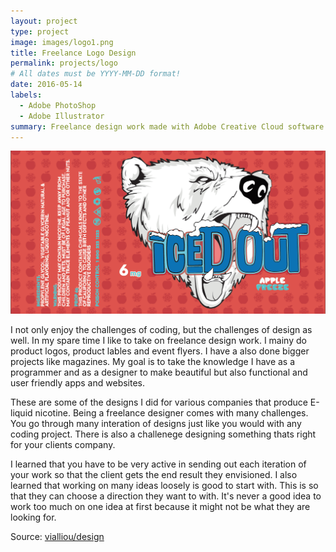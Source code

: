 ```yaml
---
layout: project
type: project
image: images/logo1.png
title: Freelance Logo Design
permalink: projects/logo
# All dates must be YYYY-MM-DD format!
date: 2016-05-14
labels:
  - Adobe PhotoShop
  - Adobe Illustrator
summary: Freelance design work made with Adobe Creative Cloud software.
---
```

<img class="centered medium" src="../images/logo2.png">

I not only enjoy the challenges of coding, but the challenges of design as well. In my spare time I like to take on freelance design work. I mainy do product logos, product lables and event flyers. I have a also done bigger projects like magazines. My goal is to take the knowledge I have as a programmer and as a designer to make beautiful but also functional and user friendly apps and websites.

These are some of the designs I did for various companies that produce E-liquid nicotine. Being a freelance designer comes with many challenges. You go through many interation of designs just like you would with any coding project. There is also a challenege designing something thats right for your clients company. 

I learned that you have to be very active in sending out each iteration of your work so that the client gets the end result they envisioned. I also learned that working on many ideas loosely is good to start with. This is so that they can choose a direction they want to with. It's never a good idea to work too much on one idea at first because it might not be what they are looking for. 
 
Source: <a href="https://github.com/vialliou/design"><i class="large github icon"></i>vialliou/design</a>
